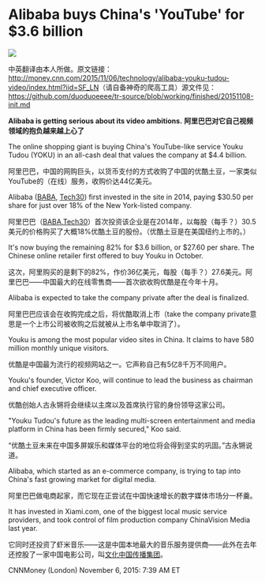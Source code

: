 # Alibaba buys China's 'YouTube' for $3.6 billion
![](http://i2.cdn.turner.com/money/dam/assets/151016122348-alibaba-logo-780x439.jpg)

中英翻译由本人所做。原文链接：<http://money.cnn.com/2015/11/06/technology/alibaba-youku-tudou-video/index.html?iid=SF_LN>（请自备神奇的爬高工具）源文件见：<https://github.com/duoduoeeee/tr-source/blob/working/finished/20151108-init.md>

**Alibaba is getting serious about its video ambitions.**
**阿里巴巴对它自己视频领域的抱负越来越上心了**

The online shopping giant is buying China's YouTube-like service Youku Tudou (YOKU) in an all-cash deal that values the company at $4.4 billion.

阿里巴巴，中国的网购巨头，以货币支付的方式收购了中国的优酷土豆，一家类似YouTube的（在线）服务，收购价达44亿美元。

Alibaba ([BABA](http://money.cnn.com/quote/quote.html?symb=BABA&source=story_quote_link), [Tech30](http://money.cnn.com/technology/tech30/index.html?iid=EL)) first invested in the site in 2014, paying $30.50 per share for just over 18% of the New York-listed company.

阿里巴巴（[BABA](http://money.cnn.com/quote/quote.html?symb=BABA&source=story_quote_link),[Tech30](http://http://money.cnn.com/technology/tech30/index.html?iid=EL)）首次投资该企业是在2014年，以每股（每手？）30.5美元的价格购买了大概18%优酷土豆的股份。（优酷土豆是在美国纽约上市的。）

It's now buying the remaining 82% for $3.6 billion, or $27.60 per share. The Chinese online retailer first offered to buy Youku in October.

这次，阿里购买的是剩下的82%，作价36亿美元，每股（每手？）27.6美元。阿里巴巴——中国最大的在线零售商——首次欲收购优酷是在今年十月。

Alibaba is expected to take the company private after the deal is finalized.

阿里巴巴应该会在收购完成之后，将优酷取消上市（take the company private意思是一个上市公司被收购之后就被从上市名单中取消了）。

Youku is among the most popular video sites in China. It claims to have 580 million monthly unique visitors.

优酷是中国最为流行的视频网站之一。它声称自己有5亿8千万不同用户。

Youku's founder, Victor Koo, will continue to lead the business as chairman and chief executive officer.

优酷创始人古永锵将会继续以主席以及首席执行官的身份领导这家公司。

"Youku Tudou's future as the leading multi-screen entertainment and media platform in China has been firmly secured," Koo said.

“优酷土豆未来在中国多屏娱乐和媒体平台的地位将会得到坚实的巩固。”古永锵说道。

Alibaba, which started as an e-commerce company, is trying to tap into China's fast growing market for digital media.

阿里巴巴做电商起家，而它现在正尝试在中国快速增长的数字媒体市场分一杯羹。

It has invested in Xiami.com, one of the biggest local music service providers, and took control of film production company ChinaVision Media last year.

它同时还投资了虾米音乐——这是中国本地最大的音乐服务提供商——此外在去年还控股了一家中国电影公司，叫[文化中国传播集团](http://baike.baidu.com/view/3383488.htm)。

CNNMoney (London) November 6, 2015: 7:39 AM ET